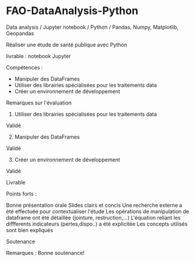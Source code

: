 # FAO-DataAnalysis-Python
Data analysis / Jupyter notebook / Python / Pandas, Numpy, Matplotlib, Geopandas

Réaliser une étude de santé publique avec Python

livrable : notebook Jupyter

Compétences : 
- Manipuler des DataFrames
- Utiliser des librairies spécialisées pour les traitements data
- Créer un environnement de développement

Remarques sur l'évaluation

1. Utiliser des librairies spécialisées pour les traitements data

Validé

2. Manipuler des DataFrames

Validé

3. Créer un environnement de développement

Validé

Livrable

Points forts :

Bonne présentation orale
Slides clairs et concis
Une recherche externe a été effectuée pour contextualiser l'étude
Les opérations de manipulation de dataframe ont été détaillée (jointure, restruction,...)
L'équation reliant les diffferents indicateurs (pertes,dispo..) a été explicitée
Les concepts utilisés sont bien expliqués
 

Soutenance

Remarques : Bonne soutenance!
